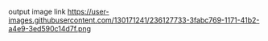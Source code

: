 output image link 
https://user-images.githubusercontent.com/130171241/236127733-3fabc769-1171-41b2-a4e9-3ed590c14d7f.png
